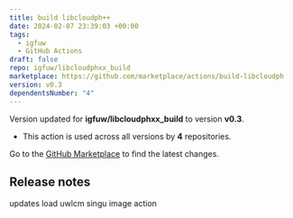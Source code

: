 ```yaml
---
title: build libcloudph++
date: 2024-02-07 23:39:03 +00:00
tags:
  - igfuw
  - GitHub Actions
draft: false
repo: igfuw/libcloudphxx_build
marketplace: https://github.com/marketplace/actions/build-libcloudph
version: v0.3
dependentsNumber: "4"
---
```



Version updated for **igfuw/libcloudphxx_build** to version **v0.3**.
- This action is used across all versions by **4** repositories.

Go to the [GitHub Marketplace](https://github.com/marketplace/actions/build-libcloudph) to find the latest changes.

## Release notes

updates load uwlcm singu image action
